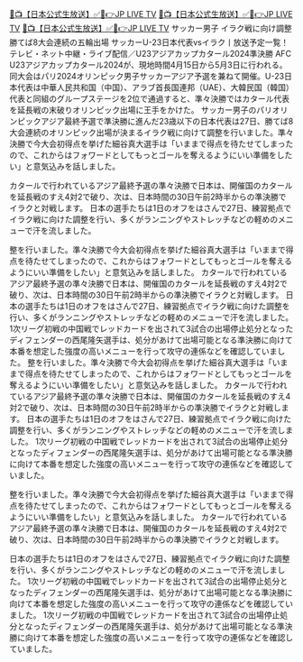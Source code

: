 [🔴📺【日本公式生放送】✅📲👉JP LIVE TV](https://www.24watchsports.com/japan_soccer/)
[🔴📺【日本公式生放送】✅📲👉JP LIVE TV](https://www.24watchsports.com/japan_soccer/)
[🔴📺【日本公式生放送】✅📲👉JP LIVE TV](https://www.24watchsports.com/japan_soccer/)
サッカー男子 イラク戦に向け調整 勝てば8大会連続の五輪出場
サッカーU-23日本代表vsイラク丨放送予定一覧！テレビ・ネット中継・ライブ配信／U23アジアカップカタール2024準決勝
AFC U23アジアカップカタール2024が、現地時間4月15日から5月3日に行われる。同大会はパリ2024オリンピック男子サッカーアジア予選を兼ねて開催。U-23日本代表は中華人民共和国（中国）、アラブ首長国連邦（UAE）、大韓民国（韓国）代表と同組のグループステージを2位で通過すると、準々決勝ではカタール代表を延長戦の末破りオリンピック出場に王手をかけた。
サッカー男子のパリオリンピックアジア最終予選で準決勝に進んだ23歳以下の日本代表は27日、勝てば8大会連続のオリンピック出場が決まるイラク戦に向けて調整を行いました。準々決勝で今大会初得点を挙げた細谷真大選手は「いままで得点を待たせてしまったので、これからはフォワードとしてもっとゴールを奪えるようにいい準備をしたい」と意気込みを話しました。

カタールで行われているアジア最終予選の準々決勝で日本は、開催国のカタールを延長戦のすえ4対2で破り、次は、日本時間の30日午前2時半からの準決勝でイラクと対戦します。
日本の選手たちは1日のオフをはさんで27日、練習拠点でイラク戦に向けた調整を行い、多くがランニングやストレッチなどの軽めのメニューで汗を流しました。

整を行いました。準々決勝で今大会初得点を挙げた細谷真大選手は「いままで得点を待たせてしまったので、これからはフォワードとしてもっとゴールを奪えるようにいい準備をしたい」と意気込みを話しました。
カタールで行われているアジア最終予選の準々決勝で日本は、開催国のカタールを延長戦のすえ4対2で破り、次は、日本時間の30日午前2時半からの準決勝でイラクと対戦します。
日本の選手たちは1日のオフをはさんで27日、練習拠点でイラク戦に向けた調整を行い、多くがランニングやストレッチなどの軽めのメニューで汗を流しました。
1次リーグ初戦の中国戦でレッドカードを出されて3試合の出場停止処分となったディフェンダーの西尾隆矢選手は、処分があけて出場可能となる準決勝に向けて本番を想定した強度の高いメニューを行って攻守の連係などを確認していました。
整を行いました。準々決勝で今大会初得点を挙げた細谷真大選手は「いままで得点を待たせてしまったので、これからはフォワードとしてもっとゴールを奪えるようにいい準備をしたい」と意気込みを話しました。
カタールで行われているアジア最終予選の準々決勝で日本は、開催国のカタールを延長戦のすえ4対2で破り、次は、日本時間の30日午前2時半からの準決勝でイラクと対戦します。
日本の選手たちは1日のオフをはさんで27日、練習拠点でイラク戦に向けた調整を行い、多くがランニングやストレッチなどの軽めのメニューで汗を流しました。
1次リーグ初戦の中国戦でレッドカードを出されて3試合の出場停止処分となったディフェンダーの西尾隆矢選手は、処分があけて出場可能となる準決勝に向けて本番を想定した強度の高いメニューを行って攻守の連係などを確認していました。

整を行いました。準々決勝で今大会初得点を挙げた細谷真大選手は「いままで得点を待たせてしまったので、これからはフォワードとしてもっとゴールを奪えるようにいい準備をしたい」と意気込みを話しました。
カタールで行われているアジア最終予選の準々決勝で日本は、開催国のカタールを延長戦のすえ4対2で破り、次は、日本時間の30日午前2時半からの準決勝でイラクと対戦します。

日本の選手たちは1日のオフをはさんで27日、練習拠点でイラク戦に向けた調整を行い、多くがランニングやストレッチなどの軽めのメニューで汗を流しました。
1次リーグ初戦の中国戦でレッドカードを出されて3試合の出場停止処分となったディフェンダーの西尾隆矢選手は、処分があけて出場可能となる準決勝に向けて本番を想定した強度の高いメニューを行って攻守の連係などを確認していました。
1次リーグ初戦の中国戦でレッドカードを出されて3試合の出場停止処分となったディフェンダーの西尾隆矢選手は、処分があけて出場可能となる準決勝に向けて本番を想定した強度の高いメニューを行って攻守の連係などを確認していました。
